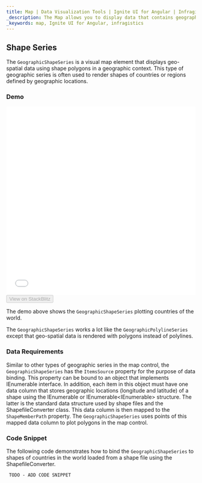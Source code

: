 ```yaml
---
title: Map | Data Visualization Tools | Ignite UI for Angular | Infragistics
_description: The Map allows you to display data that contains geographic locations from view models or geo-spatial data loaded from shape files on geographic imagery maps.View the demo, dependencies, usage and toolbar for more information. 
_keywords: map, Ignite UI for Angular, infragistics
---
```


## Shape Series

The `GeographicShapeSeries` is a visual map element that displays geo-spatial data using shape polygons in a geographic context. This type of geographic series is often used to render shapes of countries or regions defined by geographic locations. 

### Demo

<div class="sample-container" style="height: 500px">
    <iframe id="geo-map-shape-series-iframe" src='{environment:demosBaseUrl}/maps/geo-map-shape-series' width="100%" height="100%" seamless frameBorder="0" onload="onSampleIframeContentLoaded(this);"></iframe>
</div>
<div>
    <button data-localize="stackblitz" disabled class="stackblitz-btn"   data-iframe-id="geo-map-shape-series-iframe" data-demos-base-url="{environment:demosBaseUrl}">View on StackBlitz
    </button>
</div>

<div class="divider--half"></div>

The demo above shows the `GeographicShapeSeries` plotting countries of the world.

The `GeographicShapeSeries` works a lot like the `GeographicPolylineSeries` except that geo-spatial data is rendered with polygons instead of polylines.

### Data Requirements

Similar to other types of geographic series in the map control, the `GeographicShapeSeries` has the `ItemsSource` property for the purpose of data binding. This property can be bound to an object that implements IEnumerable interface. In addition, each item in this object must have one data column that stores geographic locations (longitude and latitude) of a shape using the IEnumerable<Point> or IEnumerable&lt;IEnumerable<Point>> structure. The latter is the standard data structure used by shape files and the ShapefileConverter class. This data column is then mapped to the `ShapeMemberPath` property. The `GeographicShapeSeries` uses points of this mapped data column to plot polygons in the map control.

### Code Snippet

The following code demonstrates how to bind the `GeographicShapeSeries` to shapes of countries in the world loaded from a shape file using the ShapefileConverter.

<!-- Angular -->

```html
 TODO - ADD CODE SNIPPET
```

```typescript

```
